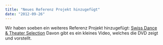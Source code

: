 ```yaml
---
title: "Neues Referenz Projekt hinzugefügt"
date: "2012-09-26"
---
```


Wir haben soeben ein weiteres Referenz Projekt hinzugefügt: [Swiss Dance & Theater Selection](http://simplificator.com/de/referenzen/swiss_dance_selection/) Davon gibt es ein kleines Video, welches die DVD zeigt und vorstellt.
